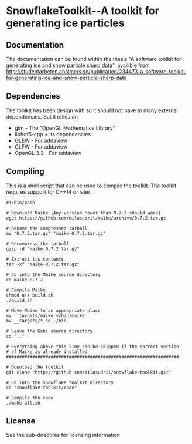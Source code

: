 SnowflakeToolkit--A toolkit for generating ice particles
========================================================

Documentation
-------------
The documentation can be found within the thesis "A software toolkit for generating ice and snow particle sharp data", availible from http://studentarbeten.chalmers.se/publication/234473-a-software-toolkit-for-generating-ice-and-snow-particle-sharp-data


Dependencies
------------
The toolkit has been design with so it should not have to many external dependencies. But it relies on

 * glm - The "OpenGL Mathematics Library"
 * libhdf5-cpp + its dependencies
 * GLEW - For addaview
 * GLFW - For addaview
 * OpenGL 3.3 - For addaview
 

Compiling
---------
This is a shell script that can be used to compile the toolkit. The toolkit requires support for C++14 or later.	

    #!/bin/bash

    # Download Maike [Any version newer than 0.7.2 should work]
    wget https://github.com/milasudril/maike/archive/0.7.2.tar.gz

    # Rename the compressed tarball
    mv "0.7.2.tar.gz" "maike-0.7.2.tar.gz"

    # Decompress the tarball
    gzip -d "maike-0.7.2.tar.gz"

    # Extract its contents
    tar -xf "maike-0.7.2.tar.gz"

    # Cd into the Maike source directory
    cd maike-0.7.2

    # Compile Maike
    chmod u+x build.sh
    ./build.sh

    # Move Maike to an appropriate place
    mv __targets/maike ~/bin/maike
	mv __targets/*.so ~/bin

    # Leave the Gabi source directory
    cd ".."

    # Everything above this line can be skipped if the correct version
    # of Maike is already installed
    ##################################################################

    # Download the toolkit
    git clone "https://github.com/milasudril/snowflake-toolkit.git"

    # Cd into the snowflake toolkit directory
    cd "snowflake-toolkit/code"

    # Compile the code
    ./make-all.sh


License
-------
See the sub-directires for licensing information
